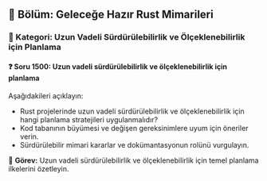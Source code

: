 ## 📘 Bölüm: Geleceğe Hazır Rust Mimarileri
### 🔹 Kategori: Uzun Vadeli Sürdürülebilirlik ve Ölçeklenebilirlik için Planlama
#### ❓ Soru 1500: Uzun vadeli sürdürülebilirlik ve ölçeklenebilirlik için planlama

Aşağıdakileri açıklayın:

- Rust projelerinde uzun vadeli sürdürülebilirlik ve ölçeklenebilirlik için hangi planlama stratejileri uygulanmalıdır?
- Kod tabanının büyümesi ve değişen gereksinimlere uyum için öneriler verin.
- Sürdürülebilir mimari kararlar ve dokümantasyonun rolünü vurgulayın.

🔧 **Görev:** Uzun vadeli sürdürülebilirlik ve ölçeklenebilirlik için temel planlama ilkelerini özetleyin.
